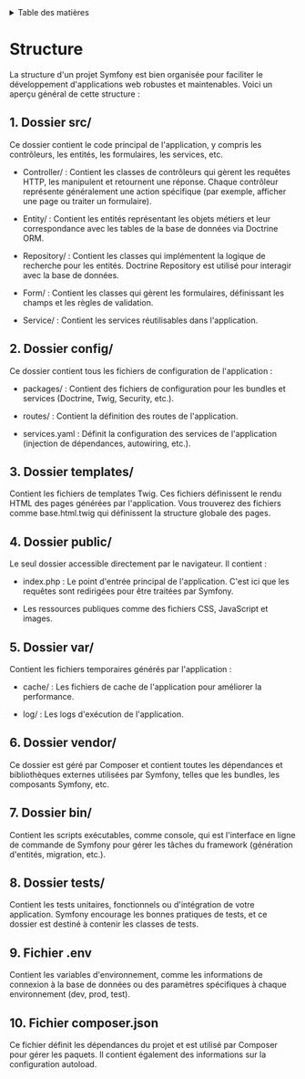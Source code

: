 <details>
    <summary>Table des matières</summary>

- [Introduction](README.md)
- [Structure](structure.md)
- [Getting Started](getting-started.md)
- [Console](console.md)
- [Controller](controller.md)
- [Formulaire](form.md)
- [Doctrine](doctrine.md)
- [Models](models.md)
- [Migration](migration.md)
- [Repositories](repositories.md)
- [Pratiques](pratiques.md)

</details>

# Structure

La structure d'un projet Symfony est bien organisée pour faciliter le développement d'applications web robustes et maintenables. Voici un aperçu général de cette structure :

## 1. Dossier src/

Ce dossier contient le code principal de l'application, y compris les contrôleurs, les entités, les formulaires, les services, etc.

- Controller/ : Contient les classes de contrôleurs qui gèrent les requêtes HTTP, les manipulent et retournent une réponse. Chaque contrôleur représente généralement une action spécifique (par exemple, afficher une page ou traiter un formulaire).

- Entity/ : Contient les entités représentant les objets métiers et leur correspondance avec les tables de la base de données via Doctrine ORM.

- Repository/ : Contient les classes qui implémentent la logique de recherche pour les entités. Doctrine Repository est utilisé pour interagir avec la base de données.

- Form/ : Contient les classes qui gèrent les formulaires, définissant les champs et les règles de validation.

- Service/ : Contient les services réutilisables dans l'application.

## 2. Dossier config/

Ce dossier contient tous les fichiers de configuration de l'application :

- packages/ : Contient des fichiers de configuration pour les bundles et services (Doctrine, Twig, Security, etc.).
    
- routes/ : Contient la définition des routes de l'application.

- services.yaml : Définit la configuration des services de l'application (injection de dépendances, autowiring, etc.).

## 3. Dossier templates/

Contient les fichiers de templates Twig. Ces fichiers définissent le rendu HTML des pages générées par l'application. Vous trouverez des fichiers comme base.html.twig qui définissent la structure globale des pages.

## 4. Dossier public/

Le seul dossier accessible directement par le navigateur. Il contient :

- index.php : Le point d'entrée principal de l'application. C'est ici que les requêtes sont redirigées pour être traitées par Symfony.
    
- Les ressources publiques comme des fichiers CSS, JavaScript et images.

## 5. Dossier var/

Contient les fichiers temporaires générés par l'application :

- cache/ : Les fichiers de cache de l'application pour améliorer la performance.

- log/ : Les logs d'exécution de l'application.

## 6. Dossier vendor/

Ce dossier est géré par Composer et contient toutes les dépendances et bibliothèques externes utilisées par Symfony, telles que les bundles, les composants Symfony, etc.

## 7. Dossier bin/

Contient les scripts exécutables, comme console, qui est l'interface en ligne de commande de Symfony pour gérer les tâches du framework (génération d'entités, migration, etc.).

## 8. Dossier tests/

Contient les tests unitaires, fonctionnels ou d'intégration de votre application. Symfony encourage les bonnes pratiques de tests, et ce dossier est destiné à contenir les classes de tests.

## 9. Fichier .env

Contient les variables d'environnement, comme les informations de connexion à la base de données ou des paramètres spécifiques à chaque environnement (dev, prod, test).

## 10. Fichier composer.json

Ce fichier définit les dépendances du projet et est utilisé par Composer pour gérer les paquets. Il contient également des informations sur la configuration autoload.